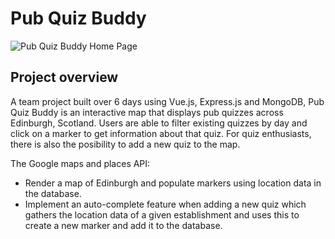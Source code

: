 # Pub Quiz Buddy

![Pub Quiz Buddy Home Page](https://imgur.com/TVuhCEB.png)

## Project overview

A team project built over 6 days using Vue.js, Express.js and MongoDB, Pub Quiz Buddy is an interactive map that displays pub quizzes across Edinburgh, Scotland. Users are able to filter existing quizzes by day and click on a marker to get information about that quiz. For quiz enthusiasts, there is also the posibility to add a new quiz to the map.

The Google maps and places API: 
- Render a map of Edinburgh and populate markers using location data in the database. 
- Implement an auto-complete feature when adding a new quiz which gathers the location data of a given establishment and uses this to create a new marker and add it to the database.
